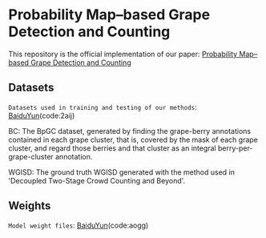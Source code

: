 # Probability Map–based Grape Detection and Counting
This repository is the official implementation of our paper: [Probability Map–based Grape Detection and Counting](https://temp)

## Datasets
`Datasets used in training and testing of our methods`: [BaiduYun](https://pan.baidu.com/s/1wMad3KF9AV1r3OCST5GtsA)(code:2aij) 

BC: The BpGC dataset, generated by finding the grape-berry annotations contained in each grape cluster, that is, covered by the mask of each grape cluster, and regard those berries and that cluster as an integral berry-per-grape-cluster annotation. 

WGISD: The ground truth WGISD generated with the method used in 'Decoupled Two-Stage Crowd Counting and Beyond'.

## Weights
`Model weight files`: [BaiduYun](https://pan.baidu.com/s/1utiUftSmUOdOKahBXkkBhQ)(code:aogg)  
